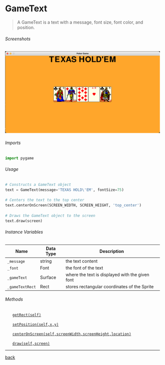 <!--Name Of Class -->

# GameText

<!-- Description -->

>A GameText is a text with a message, font size, font color, and position.

<!-- Screenshots -->
###### Screenshots
<!-- ![CardSprite](../../images/cardSprite.png) -->

<img src="../../images/gameText.png" alt="GameText_Top_Center" width="700"/>



<!-- Imports -->
###### Imports
```python
import pygame
```

<!-- Usage -->

###### Usage

```python
# Constructs a GameText object
text = GameText(message='TEXAS HOLD\'EM', fontSize=75)

# Centers the text to the top center
text.centerOnScreen(SCREEN_WIDTH, SCREEN_HEIGHT, 'top_center')

# Draws the GameText object to the screen
text.draw(screen)
```

<!-- Instance Variables -->
###### Instance Variables
| Name            | Data Type | Description                                     |
| --------------- | --------- | ----------------------------------------------- |
| `_message`      | string    | the text content                                |
| `_font`         | Font      | the font of the text                            |
| `_gameText`     | Surface   | where the text is displayed with the given font |
| `_gameTextRect` | Rect      | stores rectangular coordinates of the Sprite    |



###### Methods

<ul>

<!-- (Add Member Functions Here) -->
<!-- [`nameOfFunction(parameters)`](functions/nameOfFunction.md) -->
<!-- Make sure to create a .md file in the functions folder for EVERY function added -->

[`getRect(self)`](methods/getRect.md)

[`setPosition(self,x,y)`](methods/setPosition.md)

[`centerOnScreen(self,screenWidth,screenHeight,location)`](methods/centerOnScreen.md)

[`draw(self,screen)`](methods/draw.md)

</ul>

---

<!-- Back to README.md -->
[back](../../../README.md)